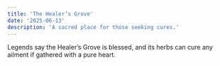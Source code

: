 ```yaml
---
title: 'The Healer’s Grove'
date: '2025-06-13'
description: 'A sacred place for those seeking cures.'
---
```


Legends say the Healer’s Grove is blessed, and its herbs can cure any ailment if gathered with a pure heart.
